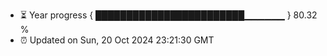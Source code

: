 - ⏳ Year progress { ████████████████████████▁▁▁▁▁▁ } 80.32 %
- ⏰ Updated on Sun, 20 Oct 2024 23:21:30 GMT

